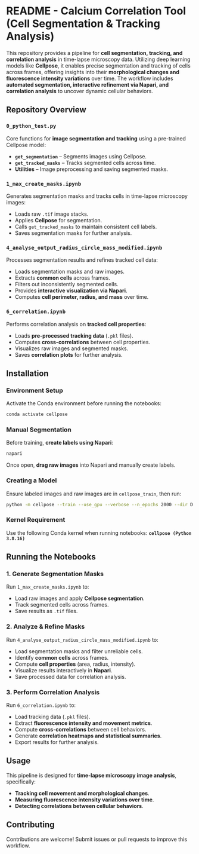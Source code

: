 # README - Calcium Correlation Tool (Cell Segmentation & Tracking Analysis)

This repository provides a pipeline for **cell segmentation, tracking, and correlation analysis** in time-lapse microscopy data. Utilizing deep learning models like **Cellpose**, it enables precise segmentation and tracking of cells across frames, offering insights into their **morphological changes and fluorescence intensity variations** over time. The workflow includes **automated segmentation, interactive refinement via Napari, and correlation analysis** to uncover dynamic cellular behaviors.

## Repository Overview

### `0_python_test.py`
Core functions for **image segmentation and tracking** using a pre-trained Cellpose model:
- **`get_segmentation`** – Segments images using Cellpose.
- **`get_tracked_masks`** – Tracks segmented cells across time.
- **Utilities** – Image preprocessing and saving segmented masks.

### `1_max_create_masks.ipynb`
Generates segmentation masks and tracks cells in time-lapse microscopy images:
- Loads raw `.tif` image stacks.
- Applies **Cellpose** for segmentation.
- Calls `get_tracked_masks` to maintain consistent cell labels.
- Saves segmentation masks for further analysis.

### `4_analyse_output_radius_circle_mass_modified.ipynb`
Processes segmentation results and refines tracked cell data:
- Loads segmentation masks and raw images.
- Extracts **common cells** across frames.
- Filters out inconsistently segmented cells.
- Provides **interactive visualization via Napari**.
- Computes **cell perimeter, radius, and mass** over time.

### `6_correlation.ipynb`
Performs correlation analysis on **tracked cell properties**:
- Loads **pre-processed tracking data** (`.pkl` files).
- Computes **cross-correlations** between cell properties.
- Visualizes raw images and segmented masks.
- Saves **correlation plots** for further analysis.

## Installation

### Environment Setup
Activate the Conda environment before running the notebooks:
```bash
conda activate cellpose
```

### Manual Segmentation
Before training, **create labels using Napari**:
```bash
napari
```
Once open, **drag raw images** into Napari and manually create labels.

### Creating a Model
Ensure labeled images and raw images are in `cellpose_train`, then run:
```bash
python -m cellpose --train --use_gpu --verbose --n_epochs 2000 --dir D:\Bestun\training_images_for_cellpose\cellpose_train\ --img_filter _ --mask_filter _label --pretrained_model None
```

### Kernel Requirement
Use the following Conda kernel when running notebooks:
**`cellpose (Python 3.8.16)`**

## Running the Notebooks

### **1. Generate Segmentation Masks**
Run `1_max_create_masks.ipynb` to:
- Load raw images and apply **Cellpose segmentation**.
- Track segmented cells across frames.
- Save results as `.tif` files.

### **2. Analyze & Refine Masks**
Run `4_analyse_output_radius_circle_mass_modified.ipynb` to:
- Load segmentation masks and filter unreliable cells.
- Identify **common cells** across frames.
- Compute **cell properties** (area, radius, intensity).
- Visualize results interactively in **Napari**.
- Save processed data for correlation analysis.

### **3. Perform Correlation Analysis**
Run `6_correlation.ipynb` to:
- Load tracking data (`.pkl` files).
- Extract **fluorescence intensity and movement metrics**.
- Compute **cross-correlations** between cell behaviors.
- Generate **correlation heatmaps and statistical summaries**.
- Export results for further analysis.

## Usage
This pipeline is designed for **time-lapse microscopy image analysis**, specifically:
- **Tracking cell movement and morphological changes**.
- **Measuring fluorescence intensity variations over time**.
- **Detecting correlations between cellular behaviors**.

## Contributing
Contributions are welcome! Submit issues or pull requests to improve this workflow.
